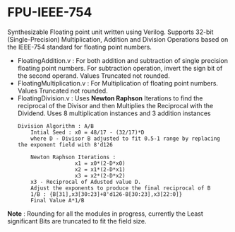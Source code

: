 # FPU-IEEE-754
Synthesizable Floating point unit written using Verilog. Supports 32-bit (Single-Precision) Multiplication, Addition and Division Operations based on the IEEE-754 standard for floating point numbers.
- FloatingAddition.v : For both addition and subtraction of single precision floating point numbers. For subtraction operation, invert the sign bit of the second operand. Values Truncated not rounded.
- FloatingMultiplication.v : For Multiplication of floating point numbers. Values Truncated not rounded.
- FloatingDivision.v : Uses **Newton Raphson** Iterations to find the reciprocal of the Divisor and then Multiplies the Reciprocal with the Dividend. Uses 8 multiplication instances and 3 addition instances
    ```
    Division Algorithm : A/B 
        Intial Seed : x0 = 48/17 - (32/17)*D
        where D - Divisor B adjusted to fit 0.5-1 range by replacing the exponent field with 8'd126
        
        Newton Raphson Iterations :
                      x1 = x0*(2-D*x0)
                      x2 = x1*(2-D*x1)
                      x3 = x2*(2-D*x2)
        x3 - Reciprocal of Adusted value D.
        Adjust the exponents to produce the final reciprocal of B 
        1/B : {B[31],x3[30:23]+8'd126-B[30:23],x3[22:0]}
        Final Value A*1/B
    ```

**Note** : Rounding for all the modules in progress, currently the Least significant Bits are truncated to fit the field size.